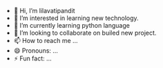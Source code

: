 - 👋 Hi, I’m lilavatipandit
- 👀 I’m interested in learning new technology.
- 🌱 I’m currently learning python language
- 💞️ I’m looking to collaborate on  builed new project.
- 📫 How to reach me ...
- 😄 Pronouns: ...
- ⚡ Fun fact: ...

<!---
lilavatipandit/lilavatipandit is a ✨ special ✨ repository because its `README.md` (this file) appears on your GitHub profile.
You can click the Preview link to take a look at your changes.
--->
